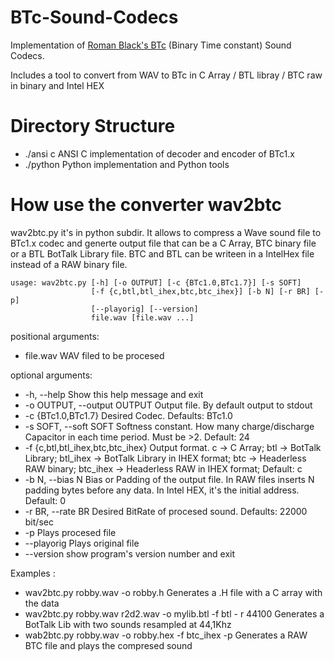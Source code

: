 BTc-Sound-Codecs
================

Implementation of [Roman Black's BTc](http://www.romanblack.com/btc_alg.htm) (Binary Time constant) Sound Codecs.

Includes a tool to convert from WAV to BTc in C Array / BTL libray / BTC raw in binary and Intel HEX

Directory Structure
===================
*   ./ansi c             ANSI C implementation of decoder and encoder of BTc1.x
*   ./python             Python implementation and Python tools

How use the converter wav2btc
=============================

wav2btc.py it's in python subdir. It allows to compress a Wave sound file to BTc1.x codec and generte output file that can be a C Array, BTC binary file or a BTL BotTalk Library file. BTC and BTL can be writeen in a IntelHex file instead of a RAW binary file.

    usage: wav2btc.py [-h] [-o OUTPUT] [-c {BTc1.0,BTc1.7}] [-s SOFT]
                      [-f {c,btl,btl_ihex,btc,btc_ihex}] [-b N] [-r BR] [-p]
                      [--playorig] [--version]
                      file.wav [file.wav ...]

positional arguments:

*   file.wav              WAV filed to be procesed

optional arguments:

*   -h, --help                          Show this help message and exit
*   -o OUTPUT, --output OUTPUT          Output file. By default output to stdout
*   -c {BTc1.0,BTc1.7}                  Desired Codec. Defaults: BTc1.0
*   -s SOFT, --soft SOFT                Softness constant. How many charge/discharge Capacitor in each                         time period. Must be >2. Default: 24
*   -f {c,btl,btl_ihex,btc,btc_ihex}    Output format. c -> C Array; btl -> BotTalk Library; btl_ihex -> BotTalk Library in IHEX format; btc -> Headerless RAW binary; btc_ihex -> Headerless RAW in IHEX format; Default: c
*   -b N, --bias N                      Bias or Padding of the output file. In RAW files inserts N padding bytes before any data. In Intel HEX, it's the initial address. Default: 0
*   -r BR, --rate BR                    Desired BitRate of procesed sound. Defaults: 22000 bit/sec
*   -p                    Plays procesed file
*   --playorig            Plays original file
*   --version             show program's version number and exit

Examples : 

*   wav2btc.py robby.wav -o robby.h Generates a .H file with a C array with the data
*   wav2btc.py robby.wav r2d2.wav -o mylib.btl -f btl - r 44100 Generates a BotTalk Lib with two sounds resampled at 44,1Khz
*   wab2btc.py robby.wav -o robby.hex -f btc_ihex -p Generates a RAW BTC file and plays the compresed sound

 
